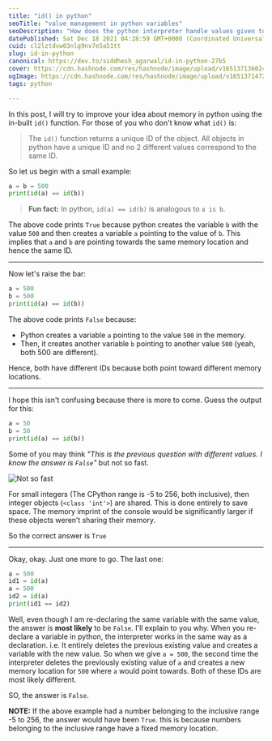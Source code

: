 ```yaml
---
title: "id() in python"
seoTitle: "value management in python variables"
seoDescription: "How does the python interpreter handle values given to different variables? In this article, we will use the id() function to find out the answer!"
datePublished: Sat Dec 18 2021 04:28:59 GMT+0000 (Coordinated Universal Time)
cuid: cl2lztdvw03nlg9nv7e5a51tt
slug: id-in-python
canonical: https://dev.to/siddhesh_agarwal/id-in-python-27b5
cover: https://cdn.hashnode.com/res/hashnode/image/upload/v1651371360247/lsuvHhfkF.png
ogImage: https://cdn.hashnode.com/res/hashnode/image/upload/v1651371472949/d9KNkhILG.png
tags: python

---
```


In this post, I will try to improve your idea about memory in python using the in-built `id()` function. For those of you who don't know what `id()` is:

>  The `id()` function returns a unique ID of the object. All objects in python have a unique ID and no 2 different values correspond to the same ID.

So let us begin with a small example:

```py
a = b = 500
print(id(a) == id(b))
```

> **Fun fact:** In python, `id(a) == id(b)` is analogous to `a is b`.

The above code prints `True` because python creates the variable `b` with the value `500` and then creates a variable `a` pointing to the value of `b`. This implies that `a` and `b` are pointing towards the same memory location and hence the same ID.

<hr>

Now let's raise the bar:

```py
a = 500
b = 500
print(id(a) == id(b))
```

The above code prints `False` because: 

* Python creates a variable `a` pointing to the value `500` in the memory. 
* Then, it creates another variable `b` pointing to another value `500` (yeah, both 500 are different).

Hence, both have different IDs because both point toward different memory locations.

<hr>

I hope this isn't confusing because there is more to come. Guess the output for this:

```py
a = 50
b = 50
print(id(a) == id(b))
```

Some of you may think _"This is the previous question with different values. I know the answer is `False`"_ but not so fast.

![Not so fast](https://cdn.hashnode.com/res/hashnode/image/upload/v1651330953712/aVy-NUY-O.gif)

For small integers (The CPython range is -5 to 256, both inclusive), then integer objects (`<class 'int'>`) are shared. This is done entirely to save space. The memory imprint of the console would be significantly larger if these objects weren’t sharing their memory.

So the correct answer is `True`

<hr>

Okay, okay. Just one more to go. The last one:

```py
a = 500
id1 = id(a)
a = 500
id2 = id(a)
print(id1 == id2)
```

Well, even though I am re-declaring the same variable with the same value, the answer is **most likely** to be `False`. I'll explain to you why. When you re-declare a variable in python, the interpreter works in the same way as a declaration. i.e. It entirely deletes the previous existing value and creates a variable with the new value. So when we give `a = 500`, the second time the interpreter deletes the previously existing value of `a` and creates a new memory location for `500` where `a` would point towards. Both of these IDs are most likely different.

SO, the answer is `False`.

**NOTE:** If the above example had a number belonging to the inclusive range -5 to 256, the answer would have been `True`. this is because numbers belonging to the inclusive range have a fixed memory location.